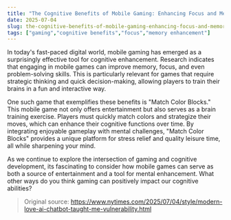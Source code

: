 ```yaml
---
title: "The Cognitive Benefits of Mobile Gaming: Enhancing Focus and Memory"
date: 2025-07-04
slug: the-cognitive-benefits-of-mobile-gaming-enhancing-focus-and-memory
tags: ["gaming","cognitive benefits","focus","memory enhancement"]
---
```


In today's fast-paced digital world, mobile gaming has emerged as a surprisingly effective tool for cognitive enhancement. Research indicates that engaging in mobile games can improve memory, focus, and even problem-solving skills. This is particularly relevant for games that require strategic thinking and quick decision-making, allowing players to train their brains in a fun and interactive way.

One such game that exemplifies these benefits is "Match Color Blocks." This mobile game not only offers entertainment but also serves as a brain training exercise. Players must quickly match colors and strategize their moves, which can enhance their cognitive functions over time. By integrating enjoyable gameplay with mental challenges, "Match Color Blocks" provides a unique platform for stress relief and quality leisure time, all while sharpening your mind.

As we continue to explore the intersection of gaming and cognitive development, its fascinating to consider how mobile games can serve as both a source of entertainment and a tool for mental enhancement. What other ways do you think gaming can positively impact our cognitive abilities?
> Original source: https://www.nytimes.com/2025/07/04/style/modern-love-ai-chatbot-taught-me-vulnerability.html